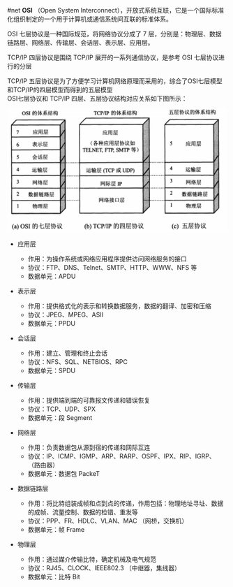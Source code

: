 #net
**OSI** （Open System Interconnect），开放式系统互联，它是一个国际标准化组织制定的一个用于计算机或通信系统间互联的标准体系。

OSI 七层协议是一种国际规范，将网络协议分成了 7 层，分别是：物理层、数据链路层、网络层、传输层、会话层、表示层、应用层。

TCP/IP 四层协议是围绕 TCP/IP 展开的一系列通信协议，是参考 OSI 七层协议进行的分层

TCP/IP 五层协议是为了方便学习计算机网络原理而采用的，综合了OSI七层模型和TCP/IP的四层模型而得到的五层模型  
OSI七层协议和 TCP/IP 四层、五层协议结构对应关系如下图所示：

![dev-network-protocol-1](assets/dev-network-protocol-1-20241220155442-gr35jwu.png)​

- 应用层

  - 作用：为操作系统或网络应用程序提供访问网络服务的接口
  - 协议：FTP、DNS、Telnet、SMTP、HTTP、WWW、NFS 等
  - 数据单元：APDU
- 表示层

  - 作用：提供格式化的表示和转换数据服务，数据的翻译、加密和压缩
  - 协议：JPEG、MPEG、ASII
  - 数据单元：PPDU
- 会话层

  - 作用：建立、管理和终止会话
  - 协议：NFS、SQL、NETBIOS、RPC
  - 数据单元：SPDU
- 传输层

  - 作用：提供端到端的可靠报文传递和错误恢复
  - 协议：TCP、UDP、SPX
  - 数据单元：段 Segment
- 网络层

  - 作用：负责数据包从源到宿的传递和网际互连
  - 协议：IP、ICMP、IGMP、ARP、RARP、OSPF、IPX、RIP、IGRP、 （路由器）
  - 数据单元：数据包 PackeT
- 数据链路层

  - 作用：将比特组装成帧和点到点的传递，作用包括：物理地址寻址、数据的成帧、流量控制、数据的检错、重发等
  - 协议：PPP、FR、HDLC、VLAN、MAC （网桥，交换机）
  - 数据单元：帧 Frame
- 物理层

  - 作用：通过媒介传输比特，确定机械及电气规范
  - 协议：RJ45、CLOCK、IEEE802.3 （中继器，集线器）
  - 数据单元：比特 Bit

‍
